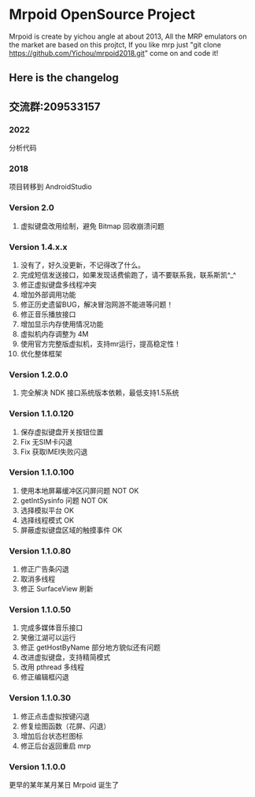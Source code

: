 # Mrpoid OpenSource Project

Mrpoid is create by yichou angle at about 2013, All the MRP emulators on the market are based on this projtct, If you like mrp just "git clone https://github.com/Yichou/mrpoid2018.git" come on and code it! 

## Here is the changelog
## 交流群:209533157

### 2022
分析代码

### 2018
项目转移到 AndroidStudio 

### Version 2.0
1. 虚拟键盘改用绘制，避免 Bitmap 回收崩溃问题


### Version 1.4.x.x
1. 没有了，好久没更新，不记得改了什么。
2. 完成短信发送接口，如果发现话费偷跑了，请不要联系我，联系斯凯^_^
3. 修正虚拟键盘多线程冲突
4. 增加外部调用功能
5. 修正历史遗留BUG，解决冒泡网游不能进等问题！
6. 修正音乐播放接口
7. 增加显示内存使用情况功能
8. 虚拟机内存调整为 4M
9. 使用官方完整版虚拟机，支持mr运行，提高稳定性！
10. 优化整体框架

<h3>Version 1.2.0.0</h3>
<ol>
	<li>完全解决 NDK 接口系统版本依赖，最低支持1.5系统</li>
</ol>

<h3>Version 1.1.0.120</h3>
<ol>
	<li>保存虚拟键盘开关按钮位置</li>
	<li>Fix 无SIM卡闪退</li>
	<li>Fix 获取IMEI失败闪退</li>
</ol>

<h3>Version 1.1.0.100</h3>
<ol>
	<li>使用本地屏幕缓冲区闪屏问题 NOT OK</li>
	<li>getIntSysinfo 问题 NOT OK</li>
	<li>选择模拟平台 OK</li>
	<li>选择线程模式 OK</li>
	<li>屏蔽虚拟键盘区域的触摸事件 OK</li>
</ol>

<h3>Version 1.1.0.80</h3>
<ol>
	<li>修正广告条闪退</li>
	<li>取消多线程</li>
	<li>修正 SurfaceView 刷新</li>
</ol>

<h3>Version 1.1.0.50</h3>
<ol>
	<li>完成多媒体音乐接口</li>
	<li>笑傲江湖可以运行</li>
	<li>修正 getHostByName 部分地方貌似还有问题</li>
	<li>改进虚拟键盘，支持精简模式</li>
	<li>改用 pthread 多线程</li>
	<li>修正编辑框闪退</li>
</ol>

<h3>Version 1.1.0.30</h3>
<ol>
	<li>修正点击虚拟按键闪退</li>
	<li>修复绘图函数（花屏、闪退）</li>
	<li>增加后台状态栏图标</li>
	<li>修正后台返回重启 mrp</li>
</ol>

### Version 1.1.0.0

更早的某年某月某日 Mrpoid 诞生了
